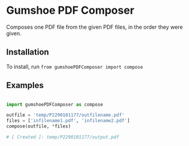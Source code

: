# Gumshoe PDF Composer


Composes one PDF file from the given PDF files, in the order they were given.


## Installation

To install, run `from gumshoePDFComposer import compose`



## Examples

```python

import gumshoePDFComposer as compose

outfile = 'temp/P2290101177/outfilename.pdf'
files = ['infilename1.pdf', 'infilename2.pdf']
compose(outfile, *files)

# [ Created ]: temp/P2290101177/output.pdf

```


